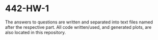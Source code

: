 # 442-HW-1

The answers to questions are written and separated into text files named after the respective part. All code written/used, and generated plots, are also located in this repository.